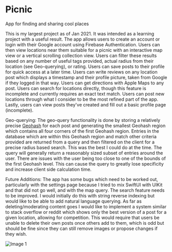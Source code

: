 # Picnic
App for finding and sharing cool places

This is my largest project as of Jan 2021. It was intended as a learning project with a useful result. The app allows users to create an account or login with their Google account using Firebase Authentication. Users can then view locations near them suitable for a picnic with an interactive map view or a vertical scrolling collection view. Users can filter these results based on any number of useful tags provided, actual radius from their location (see Geo-querying), or rating. Users can save posts to their profile for quick access at a later time. Users can write reviews on any location post which displays a timestamp and their profile picture, taken from Google if they logged in that way. Users can get directions with Apple Maps to any post. Users can search for locations directly, though this feature is incomplete and currently requires an exact text match. Users can post new locations through what I consider to be the most refined part of the app. Lastly, users can view posts they've created and fill out a basic profile page (incomplete).

Geo-querying:
The geo-query functionality is done by storing a relatively precise [Geohash](https://en.wikipedia.org/wiki/Geohash) for each post and generating the smallest Geohash region which contains all four corners of the first Geohash region. Entries in the database which are within this Geohash region and match other criteria provided are returned from a query and then filtered on the client for a precise radius based search. This was the best I could do at the time. The query will generally return a reasonably sized subset of entries around the user. There are issues with the user being too close to one of the bounds of the first Geohash level. This can cause the query to greatly lose specificity and increase client side calculation time.

Future Additions:
The app has some bugs which need to be worked out, particularly with the settings page because I tried to mix SwiftUI with UIKit and that did not go well, and with the map query. The search feature needs to be improved. I would initially do this with string reverse indexing but would like to be able to add natural language querying. As far as deleting/moderating content goes I would like to implement a system similar to stack overflow or reddit which shows only the best version of a post for a given location, allowing for competition. This would require that users be unable to delete their own posts once others add to them, which is odd but should be fine since they can still remove images or propose changes if they wish.

![Image 1](https://www.github.com/burns534/Picnic/Image1639.jpeg)


